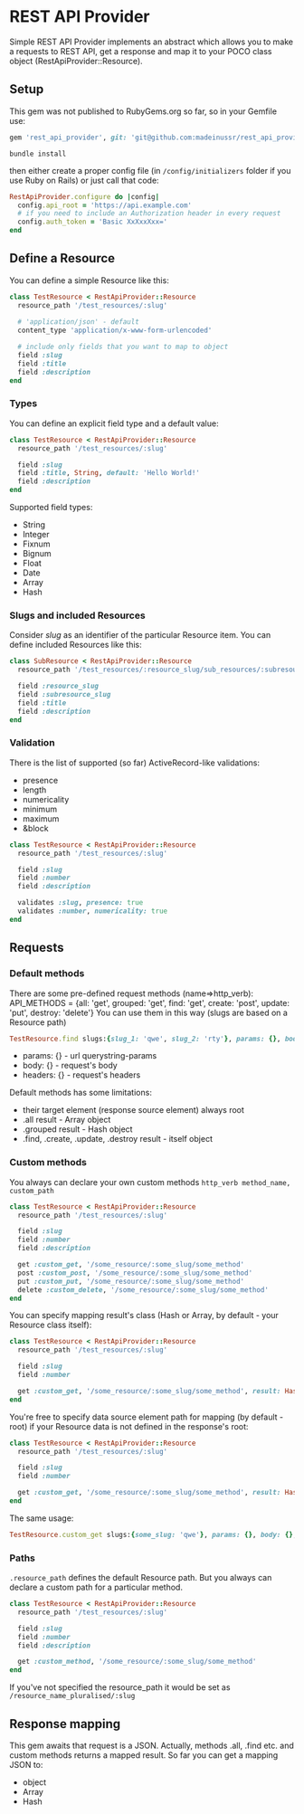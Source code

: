 # REST API Provider
Simple REST API Provider implements an abstract which allows you to make a requests to REST API, get a response and map it to your POCO class object (RestApiProvider::Resource).

## Setup
This gem was not published to RubyGems.org so far, so in your Gemfile use:
```ruby 
gem 'rest_api_provider', git: 'git@github.com:madeinussr/rest_api_provider.git' 
```
``` 
bundle install 
```
then either create a proper config file (in ``` /config/initializers ``` folder if you use Ruby on Rails) or just call that code:
```ruby
RestApiProvider.configure do |config|
  config.api_root = 'https://api.example.com'
  # if you need to include an Authorization header in every request
  config.auth_token = 'Basic XxXxxXxx='
end
```

## Define a Resource
You can define a simple Resource like this:
``` ruby
class TestResource < RestApiProvider::Resource
  resource_path '/test_resources/:slug'
  
  # 'application/json' - default
  content_type 'application/x-www-form-urlencoded'

  # include only fields that you want to map to object
  field :slug
  field :title
  field :description
end
```

### Types
You can define an explicit field type and a default value:

``` ruby
class TestResource < RestApiProvider::Resource
  resource_path '/test_resources/:slug'

  field :slug
  field :title, String, default: 'Hello World!'
  field :description
end
```

Supported field types:
* String
* Integer
* Fixnum
* Bignum
* Float
* Date
* Array
* Hash

### Slugs and included Resources
Consider _slug_ as an identifier of the particular Resource item.
You can define included Resources like this:

``` ruby
class SubResource < RestApiProvider::Resource
  resource_path '/test_resources/:resource_slug/sub_resources/:subresource_slug'

  field :resource_slug
  field :subresource_slug
  field :title
  field :description
end
```

### Validation
There is the list of supported (so far) ActiveRecord-like validations:
* presence
* length
* numericality
* minimum
* maximum
* &block

``` ruby
class TestResource < RestApiProvider::Resource
  resource_path '/test_resources/:slug'

  field :slug
  field :number
  field :description

  validates :slug, presence: true
  validates :number, numericality: true
end
```

## Requests
### Default methods
There are some pre-defined request methods (name=>http_verb):
API_METHODS = {all: 'get', grouped: 'get', find: 'get', create: 'post', update: 'put', destroy: 'delete'}
You can use them in this way (slugs are based on a Resource path) 
```ruby
TestResource.find slugs:{slug_1: 'qwe', slug_2: 'rty'}, params: {}, body: {}, headers: {} 
```
* params: {} - url querystring-params
* body: {} - request's body
* headers: {} - request's headers

Default methods has some limitations:
* their target element (response source element) always root
* .all result - Array object
* .grouped result - Hash object
* .find, .create, .update, .destroy result - itself object

### Custom methods
You always can declare your own custom methods ``` http_verb method_name, custom_path ```
``` ruby
class TestResource < RestApiProvider::Resource
  resource_path '/test_resources/:slug'

  field :slug
  field :number
  field :description

  get :custom_get, '/some_resource/:some_slug/some_method'
  post :custom_post, '/some_resource/:some_slug/some_method'
  put :custom_put, '/some_resource/:some_slug/some_method'
  delete :custom_delete, '/some_resource/:some_slug/some_method'
end
```

You can specify mapping result's class (Hash or Array, by default - your Resource class itself):
``` ruby
class TestResource < RestApiProvider::Resource
  resource_path '/test_resources/:slug'

  field :slug
  field :number

  get :custom_get, '/some_resource/:some_slug/some_method', result: Hash
end
```

You're free to specify data source element path for mapping (by default - root) if your Resource data is not defined in the response's root:
``` ruby
class TestResource < RestApiProvider::Resource
  resource_path '/test_resources/:slug'

  field :slug
  field :number

  get :custom_get, '/some_resource/:some_slug/some_method', result: Hash, data_path: '/data/sub_data'
end
```

The same usage:
```ruby
TestResource.custom_get slugs:{some_slug: 'qwe'}, params: {}, body: {}, headers: {}
```

### Paths
```.resource_path``` defines the default Resource path. But you always can declare a custom path for a particular method.
``` ruby
class TestResource < RestApiProvider::Resource
  resource_path '/test_resources/:slug'

  field :slug
  field :number
  field :description

  get :custom_method, '/some_resource/:some_slug/some_method'
end
```
If you've not specified the resource_path it would be set as ```/resource_name_pluralised/:slug```

## Response mapping
This gem awaits that request is a JSON.
Actually, methods .all, .find etc. and custom methods returns a mapped result.
So far you can get a mapping JSON to:
* object
* Array
* Hash